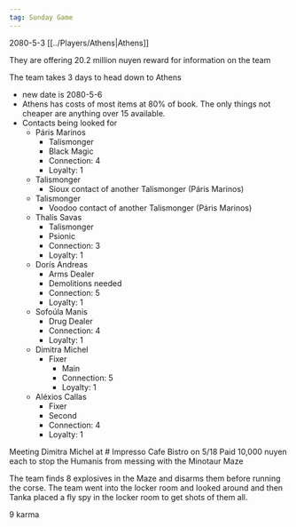 ```yaml
---
tag: Sunday Game
---
```

2080-5-3
[[../Players/Athens|Athens]]

They are offering 20.2 million nuyen reward for information on the team

The team takes 3 days to head down to Athens
- new date is 2080-5-6
- Athens has costs of most items at 80% of book. The only things not cheaper are anything over 15 available.
- Contacts being looked for
	- Páris Marinos	
		- Talismonger
		- Black Magic
		- Connection: 4
		- Loyalty: 1
	- Talismonger
		- Sioux contact of another Talismonger (Páris Marinos)
	- Talismonger
		- Voodoo contact of another Talismonger (Páris Marinos)
	- Thalís Savas
		- Talismonger
		- Psionic
		- Connection: 3
		- Loyalty: 1
	- Dorís Andreas
		- Arms Dealer
		- Demolitions needed
		- Connection: 5
		- Loyalty: 1
	- Sofoúla Manis
		- Drug Dealer
		- Connection: 4
		- Loyalty: 1
	- Dimitra Michel
		- Fixer
			- Main
			- Connection: 5
			- Loyalty: 1
	- Aléxios Callas
		- Fixer
		- Second
		- Connection: 4
		- Loyalty: 1

Meeting Dimitra Michel at # Impresso Cafe Bistro on 5/18
Paid 10,000 nuyen each to stop the Humanis from messing with the Minotaur Maze

The team finds 8 explosives in the Maze and disarms them before running the corse. The team went into the locker room and looked around and then Tanka placed a fly spy in the locker room to get shots of them all.

9 karma